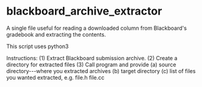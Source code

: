 # blackboard_archive_extractor
A single file useful for reading a downloaded column from Blackboard's gradebook and extracting the contents.

This script uses python3

Instructions:
(1) Extract Blackboard submission archive.
(2) Create a directory for extracted files
(3) Call program and provide
  (a) source directory---where you extracted archives
  (b) target directory
  (c) list of files you wanted extracted, e.g. file.h file.cc
